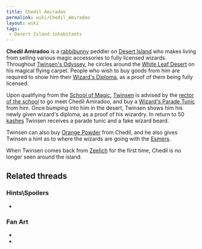 ```yaml
---
title: Chedil Amiradoo
permalink: wiki/Chedil_Amiradoo
layout: wiki
tags:
 - Desert Island inhabitants
---
```


**Chedil Amiradoo** is a [rabbibunny](rabbibunny "wikilink") peddler on
[Desert Island](Desert_Island "wikilink") who makes living from selling
various magic accessories to fully licensed wizards. Throughout
[Twinsen's Odyssey](Twinsen's_Odyssey "wikilink"), he circles around the
[White Leaf Desert](White_Leaf_Desert "wikilink") on his magical flying
carpet. People who wish to buy goods from him are required to show him
their [Wizard's Diploma](Wizard's_Diploma "wikilink"), as a proof of
them being fully licensed.

Upon qualifying from the [School of Magic](School_of_Magic "wikilink"),
[Twinsen](Twinsen "wikilink") is advised by the [rector of the
school](Rector_of_the_School_of_Magic "wikilink") to go meet Chedil
Amiradoo, and buy a [Wizard's Parade
Tunic](Wizard's_Parade_Tunic "wikilink") from him. Once bumping into him
in the desert, Twinsen shows him his newly given wizard's diploma, as a
proof of his wizardry. In return to 50 [kashes](kashes "wikilink")
Twinsen receives a parade tunic and a fake wizard beard.

Twinsen can also buy [Orange Powder](Orange_Powder "wikilink") from
Chedil, and he also gives Twinsen a hint as to where the wizards are
going with the [Esmers](Esmer "wikilink").

When Twinsen comes back from [Zeelich](Zeelich "wikilink") for the first
time, Chedil is no longer seen around the island.

## Related threads

### Hints\Spoilers

- 

### Fan Art

- 

- 

